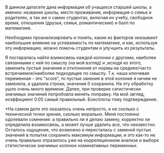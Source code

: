 В данном датасете дана информация об учащихся старшей школы, а именно: название школы, место проживания, информация о семье и родителях, а так же о самих студентах, включая их учебу, свободное время, отношения (друзья, семья, романтические) и балл по математике. 

Необходимо проанализировать и понять, какие из факторов оказывают наибольшее влияние на успеваемость по математике, и как, используя эту информацию, можно помочь студентам и улучшить из результаты.


Я постаралась найти взимосвязь каждой колонки с другими, наиболее связанными с ней по смыслу (на мой взгляд) и ,исходя из этого, заменить 
пустые значения и отклонения от нормы на среднее/часто встречаемое/наиболее подходящее по смыслу. Т.к. наша ключевая переменная - это "score", 
то пустые занения в этой колонке я ничем не заменяла, а удалила строки, значения 0 сохранила.
На эту обработку ушло очень много времени. 
Далее, при проверке сатистически значимых значений попробовла менять поправку. На мой звгляд, коэффициент 0.05 самый правильный. Боксплоты тому подтверждение.


*На самом деле это оказалось очень непросто, и не сколько с технической точки зрения, сколько морально. Меня постоянно одолевали сомнения: а правильно ли я делаю замену, корректно ли определила взоимосвязь, а может лучше удалить все, что неизвестно.
Осталось ощущение, что возможно я пересталась с заменой пустых значений в попытке сохранить максимум информации, и это как-то не очень правильно отразилось уже на корреляционном анализе и выборе статистически значимых колонок номинативных переменных.










